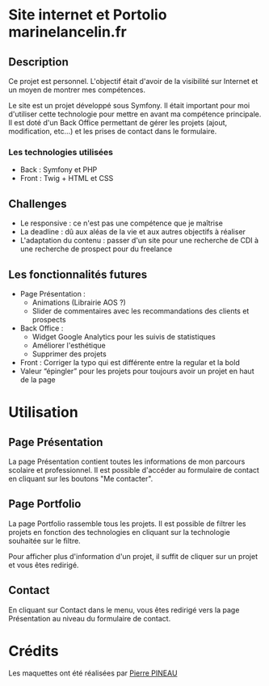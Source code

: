 # Site internet et Portolio marinelancelin.fr

## Description
Ce projet est personnel. L'objectif était d'avoir de la visibilité sur Internet et un moyen de montrer mes compétences.

Le site est un projet développé sous Symfony. Il était important pour moi d'utiliser cette technologie pour mettre en avant ma compétence principale. Il est doté d'un Back Office permettant de gérer les projets (ajout, modification, etc...) et les prises de contact dans le formulaire.

### Les technologies utilisées
- Back : Symfony et PHP
- Front : Twig + HTML et CSS

## Challenges
- Le responsive : ce n'est pas une compétence que je maîtrise
- La deadline : dû aux aléas de la vie et aux autres objectifs à réaliser
- L'adaptation du contenu : passer d'un site pour une recherche de CDI à une recherche de prospect pour du freelance

## Les fonctionnalités futures
- Page Présentation : 
    - Animations (Librairie AOS ?)
    - Slider de commentaires avec les recommandations des clients et prospects
- Back Office : 
    - Widget Google Analytics pour les suivis de statistiques
    - Améliorer l'esthétique
    - Supprimer des projets
- Front : Corriger la typo qui est différente entre la regular et la bold
- Valeur “épingler” pour les projets pour toujours avoir un projet en haut de la page

# Utilisation

## Page Présentation
La page Présentation contient toutes les informations de mon parcours scolaire et professionnel. Il est possible d'accéder au formulaire de contact en cliquant sur les boutons "Me contacter".

## Page Portfolio
La page Portfolio rassemble tous les projets. Il est possible de filtrer les projets en fonction des technologies en cliquant sur la technologie souhaitée sur le filtre.

Pour afficher plus d'information d'un projet, il suffit de cliquer sur un projet et vous êtes redirigé.

## Contact
En cliquant sur Contact dans le menu, vous êtes redirigé vers la page Présentation au niveau du formulaire de contact.

# Crédits

Les maquettes ont été réalisées par [Pierre PINEAU](https://www.linkedin.com/in/pierrepineau5?miniProfileUrn=urn%3Ali%3Afs_miniProfile%3AACoAABjOODABIwNvrPlGz4OYFLOVDjRNnQp1FgI&lipi=urn%3Ali%3Apage%3Ad_flagship3_search_srp_all%3B0b9YtcHdR6W7BDs%2BAc2yow%3D%3D)